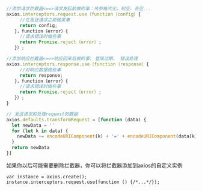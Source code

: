 ```js
//添加请求拦截器<==>请求发起前做的事：传参格式化，判空，去空...
axios.interceptors.request.use（function（config）{
     //在发送请求之前做某事
     return config;
   }，function（error）{
     //请求错误时做些事
     return Promise.reject（error）;
   }）;

//添加响应拦截器<==>响应回来后做的事: 登陆过期， 错误处理
axios.interceptors.response.use（function（response）{
     //对响应数据做些事
     return response;
   }，function（error）{
     //请求错误时做些事
     return Promise.reject（error）;
   }）;
}
```
```js
// 发送请求前处理request的数据
axios.defaults.transformRequest = [function (data) {
  let newData = ''
  for (let k in data) {
    newData += encodeURIComponent(k) + '=' + encodeURIComponent(data[k]) + '&'
  }
  return newData
}]
```

如果你以后可能需要删除拦截器，你可以将拦截器添加到axios的自定义实例
    
    var instance = axios.create();
    instance.interceptors.request.use(function () {/*...*/});
